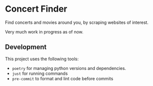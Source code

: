 # Concert Finder

Find concerts and movies around you, by scraping websites of interest.

Very much work in progress as of now.

## Development

This project uses the following tools:

- `poetry` for managing python versions and dependencies.
- `just` for running commands
- `pre-commit` to format and lint code before commits
